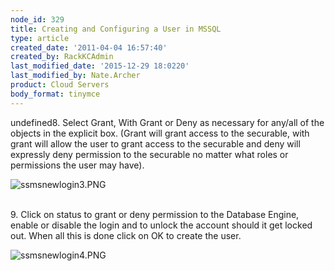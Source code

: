 ```yaml
---
node_id: 329
title: Creating and Configuring a User in MSSQL
type: article
created_date: '2011-04-04 16:57:40'
created_by: RackKCAdmin
last_modified_date: '2015-12-29 18:0220'
last_modified_by: Nate.Archer
product: Cloud Servers
body_format: tinymce
---
```


undefined8. Select Grant, With Grant or Deny as necessary for any/all of the
objects in the explicit box. (Grant will grant access to the securable,
with grant will allow the user to grant access to the securable and deny
will expressly deny permission to the securable no matter what roles or
permissions the user may have).

![ssmsnewlogin3.PNG](http://c0042672.cdn.cloudfiles.rackspacecloud.com/ssmsnewlogin3.PNG)

\
 9. Click on status to grant or deny permission to the Database Engine,
enable or disable the login and to unlock the account should it get
locked out. When all this is done click on OK to create the user.

![ssmsnewlogin4.PNG](http://c0042672.cdn.cloudfiles.rackspacecloud.com/ssmsnewlogin4.PNG)


